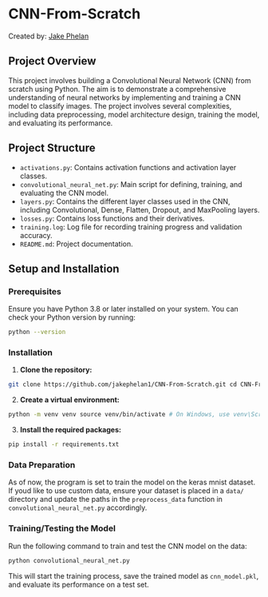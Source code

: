 # CNN-From-Scratch

Created by: [Jake Phelan](https://github.com/jakephelan1)

## Project Overview

This project involves building a Convolutional Neural Network (CNN) from scratch using Python. The aim is to demonstrate a comprehensive understanding of neural networks by implementing and training a CNN model to classify images. The project involves several complexities, including data preprocessing, model architecture design, training the model, and evaluating its performance.

## Project Structure

- `activations.py`: Contains activation functions and activation layer classes.
- `convolutional_neural_net.py`: Main script for defining, training, and evaluating the CNN model.
- `layers.py`: Contains the different layer classes used in the CNN, including Convolutional, Dense, Flatten, Dropout, and MaxPooling layers.
- `losses.py`: Contains loss functions and their derivatives.
- `training.log`: Log file for recording training progress and validation accuracy.
- `README.md`: Project documentation.

## Setup and Installation

### Prerequisites

Ensure you have Python 3.8 or later installed on your system. You can check your Python version by running:

```bash
python --version
```

### Installation 
1. **Clone the repository:** 
```bash
git clone https://github.com/jakephelan1/CNN-From-Scratch.git cd CNN-From-Scratch` 
```
2. **Create a virtual environment:** 
```bash
python -m venv venv source venv/bin/activate # On Windows, use venv\Scripts\activate
```
3. **Install the required packages:** 
```bash
pip install -r requirements.txt
``` 

### Data Preparation 
As of now, the program is set to train the model on the keras mnist dataset. If youd like to use custom data, ensure your dataset is placed in a `data/` directory and update the paths in the `preprocess_data` function in `convolutional_neural_net.py` accordingly. 

### Training/Testing the Model
 Run the following command to train and test the CNN model on the data: 
```bash
python convolutional_neural_net.py
```

This will start the training process, save the trained model as `cnn_model.pkl`, and evaluate its performance on a test set.





